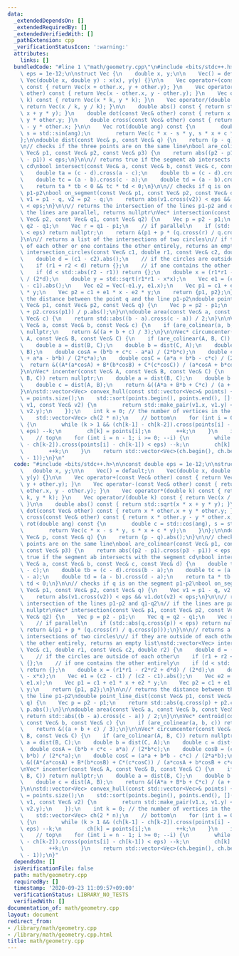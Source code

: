 ```yaml
---
data:
  _extendedDependsOn: []
  _extendedRequiredBy: []
  _extendedVerifiedWith: []
  _pathExtension: cpp
  _verificationStatusIcon: ':warning:'
  attributes:
    links: []
  bundledCode: "#line 1 \"math/geometry.cpp\"\n#include <bits/stdc++.h>\n\nconst double\
    \ eps = 1e-12;\n\nstruct Vec {\n    double x, y;\n\n    Vec() = default;\n   \
    \ Vec(double x, double y) : x(x), y(y) {}\n\n    Vec operator+(const Vec& other)\
    \ const { return Vec(x + other.x, y + other.y); }\n    Vec operator-(const Vec&\
    \ other) const { return Vec(x - other.x, y - other.y); }\n    Vec operator*(double\
    \ k) const { return Vec(x * k, y * k); }\n    Vec operator/(double k) const {\
    \ return Vec(x / k, y / k); }\n\n    double abs() const { return std::sqrt(x *\
    \ x + y * y); }\n    double dot(const Vec& other) const { return x * other.x +\
    \ y * other.y; }\n    double cross(const Vec& other) const { return x * other.y\
    \ - y * other.x; }\n\n    Vec rot(double ang) const {\n        double c = std::cos(ang),\
    \ s = std::sin(ang);\n        return Vec(c * x - s * y, s * x + c * y);\n    }\n\
    };\n\ndouble dist(const Vec& p, const Vec& q) {\n    return (p - q).abs();\n}\n\
    \n// checks if the three points are on the same line\nbool are_colinear(const\
    \ Vec& p1, const Vec& p2, const Vec& p3) {\n    return abs((p2 - p1).cross(p3\
    \ - p1)) < eps;\n}\n\n// returns true if the segment ab intersects with the segment\
    \ cd\nbool intersect(const Vec& a, const Vec& b, const Vec& c, const Vec& d) {\n\
    \    double ta = (c - d).cross(a - c);\n    double tb = (c - d).cross(b - a);\n\
    \    double tc = (a - b).cross(c - a);\n    double td = (a - b).cross(d - a);\n\
    \    return ta * tb < 0 && tc * td < 0;\n}\n\n// checks if q is on the segment\
    \ p1-p2\nbool on_segment(const Vec& p1, const Vec& p2, const Vec& q) {\n    Vec\
    \ v1 = p1 - q, v2 = p2 - q;\n    return abs(v1.cross(v2)) < eps && v1.dot(v2)\
    \ < eps;\n}\n\n// returns the intersection of the lines p1-p2 and q1-q2\n// if\
    \ the lines are parallel, returns nullptr\nVec* intersection(const Vec& p1, const\
    \ Vec& p2, const Vec& q1, const Vec& q2) {\n    Vec p = p2 - p1;\n    Vec q =\
    \ q2 - q1;\n    Vec r = q1 - p1;\n    // if parallel\n    if (std::abs(q.cross(p))\
    \ < eps) return nullptr;\n    return &(p1 + p * (q.cross(r) / q.cross(p)));\n\
    }\n\n// returns a list of the intersections of two circles\n// if they are outside\
    \ of each other or one contains the other entirely, returns an empty list\nstd::vector<Vec>\
    \ intersection_circles(const Vec& c1, double r1, const Vec& c2, double r2) {\n\
    \    double d = (c1 - c2).abs();\n    // if the circles are outside of each other\n\
    \    if (r1 + r2 < d) return {};\n    // if one contains the other entirely\n\
    \    if (d < std::abs(r2 - r1)) return {};\n    double x = (r1*r1 - r2*r2 + d*d)\
    \ / (2*d);\n    double y = std::sqrt(r1*r1 - x*x);\n    Vec e1 = (c2 - c1) / (c2\
    \ - c1).abs();\n    Vec e2 = Vec(-e1.y, e1.x);\n    Vec p1 = c1 + e1 * x + e2\
    \ * y;\n    Vec p2 = c1 + e1 * x - e2 * y;\n    return {p1, p2};\n}\n\n// returns\
    \ the distance between the point q and the line p1-p2\ndouble point_line_dist(const\
    \ Vec& p1, const Vec& p2, const Vec& q) {\n    Vec p = p2 - p1;\n    return std::abs(q.cross(p)\
    \ + p2.cross(p1)) / p.abs();\n}\n\ndouble area(const Vec& a, const Vec& b, const\
    \ Vec& c) {\n    return std::abs((b - a).cross(c - a)) / 2;\n}\n\nVec* centroid(const\
    \ Vec& a, const Vec& b, const Vec& c) {\n    if (are_colinear(a, b, c)) return\
    \ nullptr;\n    return &((a + b + c) / 3);\n}\n\nVec* circumcenter(const Vec&\
    \ A, const Vec& B, const Vec& C) {\n    if (are_colinear(A, B, C)) return nullptr;\n\
    \    double a = dist(B, C);\n    double b = dist(C, A);\n    double c = dist(A,\
    \ B);\n    double cosA = (b*b + c*c - a*a) / (2*b*c);\n    double cosB = (c*c\
    \ + a*a - b*b) / (2*c*a);\n    double cosC = (a*a + b*b - c*c) / (2*a*b);\n  \
    \  return &((A*(a*cosA) + B*(b*cosB) + C*(c*cosC)) / (a*cosA + b*cosB + c*cosC));\n\
    }\n\nVec* incenter(const Vec& A, const Vec& B, const Vec& C) {\n    if (are_colinear(A,\
    \ B, C)) return nullptr;\n    double a = dist(B, C);\n    double b = dist(C, A);\n\
    \    double c = dist(A, B);\n    return &((A*a + B*b + C*c) / (a + b + c));\n\
    }\n\nstd::vector<Vec> convex_hull(const std::vector<Vec>& points) {\n    int n\
    \ = points.size();\n    std::sort(points.begin(), points.end(), [](const Vec&\
    \ v1, const Vec& v2) {\n        return std::make_pair(v1.x, v1.y) < std::make_pair(v2.x,\
    \ v2.y);\n    });\n    int k = 0; // the number of vertices in the convex hull\n\
    \    std::vector<Vec> ch(2 * n);\n    // bottom\n    for (int i = 0; i < n; ++i)\
    \ {\n        while (k > 1 && (ch[k-1] - ch[k-2]).cross(points[i] - ch[k-1]) <\
    \ eps) --k;\n        ch[k] = points[i];\n        ++k;\n    }\n    int t = k;\n\
    \    // top\n    for (int i = n - 1; i >= 0; --i) {\n        while (k > t && (ch[k-1]\
    \ - ch[k-2]).cross(points[i] - ch[k-1]) < eps) --k;\n        ch[k] = points[i];\n\
    \        ++k;\n    }\n    return std::vector<Vec>(ch.begin(), ch.begin() + (k\
    \ - 1));\n}\n"
  code: "#include <bits/stdc++.h>\n\nconst double eps = 1e-12;\n\nstruct Vec {\n \
    \   double x, y;\n\n    Vec() = default;\n    Vec(double x, double y) : x(x),\
    \ y(y) {}\n\n    Vec operator+(const Vec& other) const { return Vec(x + other.x,\
    \ y + other.y); }\n    Vec operator-(const Vec& other) const { return Vec(x -\
    \ other.x, y - other.y); }\n    Vec operator*(double k) const { return Vec(x *\
    \ k, y * k); }\n    Vec operator/(double k) const { return Vec(x / k, y / k);\
    \ }\n\n    double abs() const { return std::sqrt(x * x + y * y); }\n    double\
    \ dot(const Vec& other) const { return x * other.x + y * other.y; }\n    double\
    \ cross(const Vec& other) const { return x * other.y - y * other.x; }\n\n    Vec\
    \ rot(double ang) const {\n        double c = std::cos(ang), s = std::sin(ang);\n\
    \        return Vec(c * x - s * y, s * x + c * y);\n    }\n};\n\ndouble dist(const\
    \ Vec& p, const Vec& q) {\n    return (p - q).abs();\n}\n\n// checks if the three\
    \ points are on the same line\nbool are_colinear(const Vec& p1, const Vec& p2,\
    \ const Vec& p3) {\n    return abs((p2 - p1).cross(p3 - p1)) < eps;\n}\n\n// returns\
    \ true if the segment ab intersects with the segment cd\nbool intersect(const\
    \ Vec& a, const Vec& b, const Vec& c, const Vec& d) {\n    double ta = (c - d).cross(a\
    \ - c);\n    double tb = (c - d).cross(b - a);\n    double tc = (a - b).cross(c\
    \ - a);\n    double td = (a - b).cross(d - a);\n    return ta * tb < 0 && tc *\
    \ td < 0;\n}\n\n// checks if q is on the segment p1-p2\nbool on_segment(const\
    \ Vec& p1, const Vec& p2, const Vec& q) {\n    Vec v1 = p1 - q, v2 = p2 - q;\n\
    \    return abs(v1.cross(v2)) < eps && v1.dot(v2) < eps;\n}\n\n// returns the\
    \ intersection of the lines p1-p2 and q1-q2\n// if the lines are parallel, returns\
    \ nullptr\nVec* intersection(const Vec& p1, const Vec& p2, const Vec& q1, const\
    \ Vec& q2) {\n    Vec p = p2 - p1;\n    Vec q = q2 - q1;\n    Vec r = q1 - p1;\n\
    \    // if parallel\n    if (std::abs(q.cross(p)) < eps) return nullptr;\n   \
    \ return &(p1 + p * (q.cross(r) / q.cross(p)));\n}\n\n// returns a list of the\
    \ intersections of two circles\n// if they are outside of each other or one contains\
    \ the other entirely, returns an empty list\nstd::vector<Vec> intersection_circles(const\
    \ Vec& c1, double r1, const Vec& c2, double r2) {\n    double d = (c1 - c2).abs();\n\
    \    // if the circles are outside of each other\n    if (r1 + r2 < d) return\
    \ {};\n    // if one contains the other entirely\n    if (d < std::abs(r2 - r1))\
    \ return {};\n    double x = (r1*r1 - r2*r2 + d*d) / (2*d);\n    double y = std::sqrt(r1*r1\
    \ - x*x);\n    Vec e1 = (c2 - c1) / (c2 - c1).abs();\n    Vec e2 = Vec(-e1.y,\
    \ e1.x);\n    Vec p1 = c1 + e1 * x + e2 * y;\n    Vec p2 = c1 + e1 * x - e2 *\
    \ y;\n    return {p1, p2};\n}\n\n// returns the distance between the point q and\
    \ the line p1-p2\ndouble point_line_dist(const Vec& p1, const Vec& p2, const Vec&\
    \ q) {\n    Vec p = p2 - p1;\n    return std::abs(q.cross(p) + p2.cross(p1)) /\
    \ p.abs();\n}\n\ndouble area(const Vec& a, const Vec& b, const Vec& c) {\n   \
    \ return std::abs((b - a).cross(c - a)) / 2;\n}\n\nVec* centroid(const Vec& a,\
    \ const Vec& b, const Vec& c) {\n    if (are_colinear(a, b, c)) return nullptr;\n\
    \    return &((a + b + c) / 3);\n}\n\nVec* circumcenter(const Vec& A, const Vec&\
    \ B, const Vec& C) {\n    if (are_colinear(A, B, C)) return nullptr;\n    double\
    \ a = dist(B, C);\n    double b = dist(C, A);\n    double c = dist(A, B);\n  \
    \  double cosA = (b*b + c*c - a*a) / (2*b*c);\n    double cosB = (c*c + a*a -\
    \ b*b) / (2*c*a);\n    double cosC = (a*a + b*b - c*c) / (2*a*b);\n    return\
    \ &((A*(a*cosA) + B*(b*cosB) + C*(c*cosC)) / (a*cosA + b*cosB + c*cosC));\n}\n\
    \nVec* incenter(const Vec& A, const Vec& B, const Vec& C) {\n    if (are_colinear(A,\
    \ B, C)) return nullptr;\n    double a = dist(B, C);\n    double b = dist(C, A);\n\
    \    double c = dist(A, B);\n    return &((A*a + B*b + C*c) / (a + b + c));\n\
    }\n\nstd::vector<Vec> convex_hull(const std::vector<Vec>& points) {\n    int n\
    \ = points.size();\n    std::sort(points.begin(), points.end(), [](const Vec&\
    \ v1, const Vec& v2) {\n        return std::make_pair(v1.x, v1.y) < std::make_pair(v2.x,\
    \ v2.y);\n    });\n    int k = 0; // the number of vertices in the convex hull\n\
    \    std::vector<Vec> ch(2 * n);\n    // bottom\n    for (int i = 0; i < n; ++i)\
    \ {\n        while (k > 1 && (ch[k-1] - ch[k-2]).cross(points[i] - ch[k-1]) <\
    \ eps) --k;\n        ch[k] = points[i];\n        ++k;\n    }\n    int t = k;\n\
    \    // top\n    for (int i = n - 1; i >= 0; --i) {\n        while (k > t && (ch[k-1]\
    \ - ch[k-2]).cross(points[i] - ch[k-1]) < eps) --k;\n        ch[k] = points[i];\n\
    \        ++k;\n    }\n    return std::vector<Vec>(ch.begin(), ch.begin() + (k\
    \ - 1));\n}"
  dependsOn: []
  isVerificationFile: false
  path: math/geometry.cpp
  requiredBy: []
  timestamp: '2020-09-23 11:09:57+09:00'
  verificationStatus: LIBRARY_NO_TESTS
  verifiedWith: []
documentation_of: math/geometry.cpp
layout: document
redirect_from:
- /library/math/geometry.cpp
- /library/math/geometry.cpp.html
title: math/geometry.cpp
---
```

